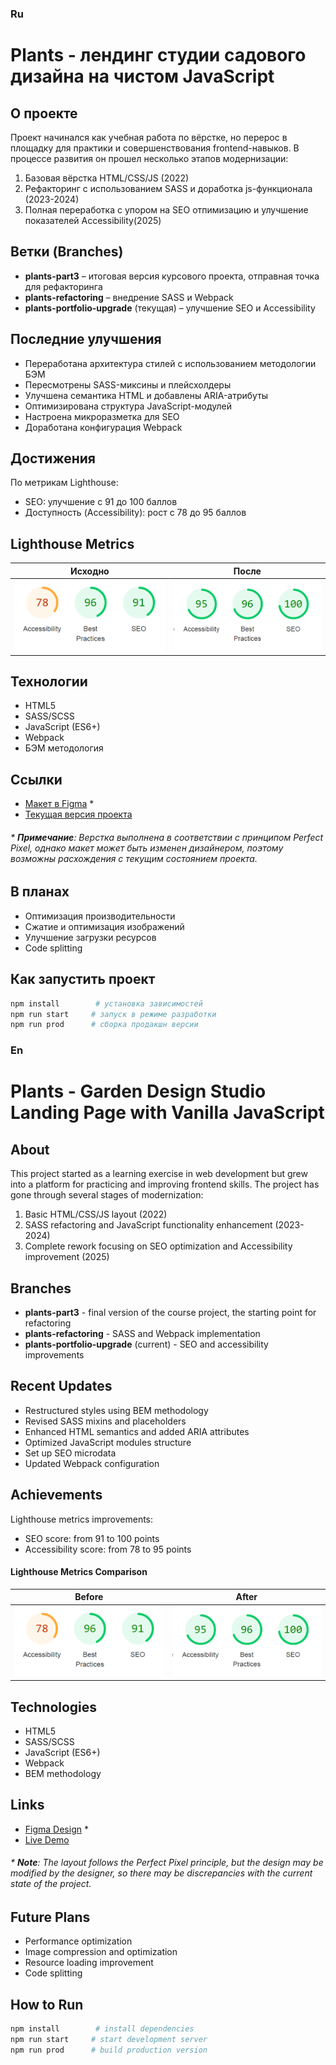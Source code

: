 ### Ru

# Plants - лендинг студии садового дизайна на чистом JavaScript

## О проекте

Проект начинался как учебная работа по вёрстке, но перерос в площадку для практики и совершенствования frontend-навыков. В процессе развития он прошел несколько этапов модернизации:

1. Базовая вёрстка HTML/CSS/JS (2022)
2. Рефакторинг с использованием SASS и доработка js-функционала (2023-2024)
3. Полная переработка с упором на SEO отпимизацию и улучшение показателей Accessibility(2025)

## Ветки (Branches)

- **plants-part3** – итоговая версия курсового проекта, отправная точка для рефакторинга
- **plants-refactoring** – внедрение SASS и Webpack
- **plants-portfolio-upgrade** (текущая) – улучшение SEO и Accessibility

## Последние улучшения

- Переработана архитектура стилей с использованием методологии БЭМ
- Пересмотрены SASS-миксины и плейсхолдеры
- Улучшена семантика HTML и добавлены ARIA-атрибуты
- Оптимизирована структура JavaScript-модулей
- Настроена микроразметка для SEO
- Доработана конфигурация Webpack

## Достижения

По метрикам Lighthouse:

- SEO: улучшение с 91 до 100 баллов
- Доступность (Accessibility): рост с 78 до 95 баллов

## Lighthouse Metrics

|                           Исходно                           |                           После                           |
| :---------------------------------------------------------: | :-------------------------------------------------------: |
| ![Before optimization](./src/img/png/lighthouse-before.png) | ![After optimization](./src/img/png/lighthouse-after.png) |

## Технологии

- HTML5
- SASS/SCSS
- JavaScript (ES6+)
- Webpack
- БЭМ методология

## Ссылки

- [Макет в Figma](https://www.figma.com/file/ntVt8IwlwzfVFMBuVVAze8/Plants) \*
- [Текущая версия проекта](https://sashaivanovapro.github.io/plants/)

###### \* **Примечание**: Верстка выполнена в соответствии с принципом Perfect Pixel, однако макет может быть изменен дизайнером, поэтому возможны расхождения с текущим состоянием проекта.

## В планах

- Оптимизация производительности
- Сжатие и оптимизация изображений
- Улучшение загрузки ресурсов
- Code splitting

## Как запустить проект

```bash
npm install        # установка зависимостей
npm run start     # запуск в режиме разработки
npm run prod      # сборка продакшн версии
```

### En

# Plants - Garden Design Studio Landing Page with Vanilla JavaScript

## About

This project started as a learning exercise in web development but grew into a platform for practicing and improving frontend skills. The project has gone through several stages of modernization:

1. Basic HTML/CSS/JS layout (2022)
2. SASS refactoring and JavaScript functionality enhancement (2023-2024)
3. Complete rework focusing on SEO optimization and Accessibility improvement (2025)

## Branches

- **plants-part3** - final version of the course project, the starting point for refactoring
- **plants-refactoring** - SASS and Webpack implementation
- **plants-portfolio-upgrade** (current) - SEO and accessibility improvements

## Recent Updates

- Restructured styles using BEM methodology
- Revised SASS mixins and placeholders
- Enhanced HTML semantics and added ARIA attributes
- Optimized JavaScript modules structure
- Set up SEO microdata
- Updated Webpack configuration

## Achievements

Lighthouse metrics improvements:

- SEO score: from 91 to 100 points
- Accessibility score: from 78 to 95 points

#### Lighthouse Metrics Comparison

|                           Before                            |                           After                           |
| :---------------------------------------------------------: | :-------------------------------------------------------: |
| ![Before optimization](./src/img/png/lighthouse-before.png) | ![After optimization](./src/img/png/lighthouse-after.png) |

## Technologies

- HTML5
- SASS/SCSS
- JavaScript (ES6+)
- Webpack
- BEM methodology

## Links

- [Figma Design](https://www.figma.com/file/ntVt8IwlwzfVFMBuVVAze8/Plants) \*
- [Live Demo](https://sashaivanovapro.github.io/plants/)

###### \* **Note**: The layout follows the Perfect Pixel principle, but the design may be modified by the designer, so there may be discrepancies with the current state of the project.

## Future Plans

- Performance optimization
- Image compression and optimization
- Resource loading improvement
- Code splitting

## How to Run

```bash
npm install        # install dependencies
npm run start     # start development server
npm run prod      # build production version
```
